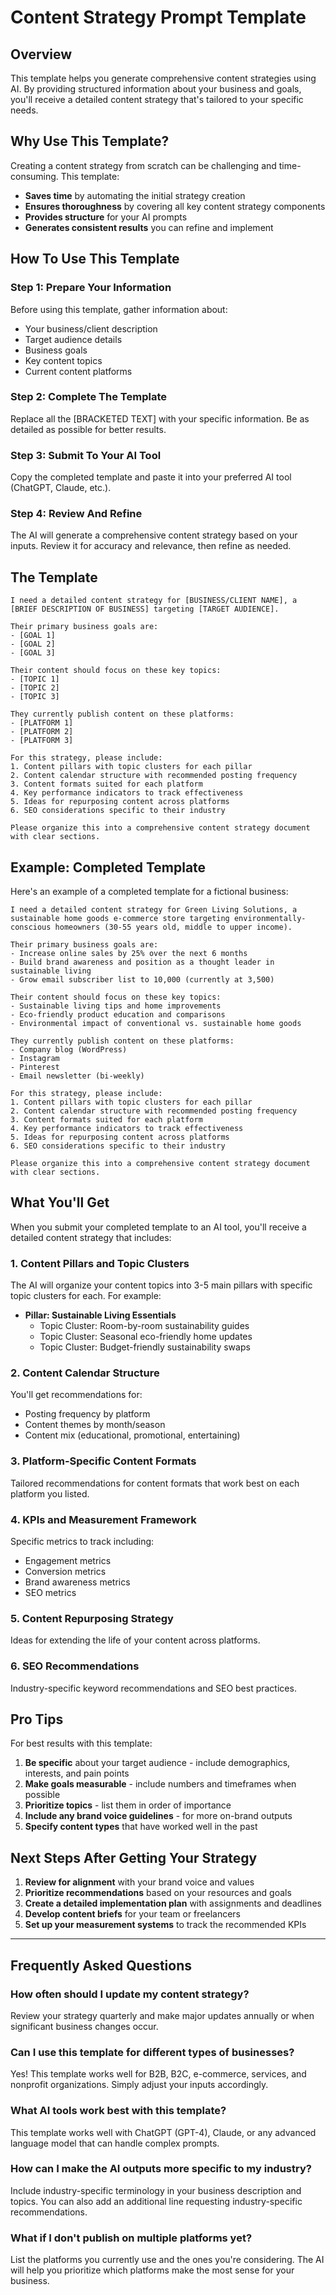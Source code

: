 # Content Strategy Prompt Template

## Overview

This template helps you generate comprehensive content strategies using AI. By providing structured information about your business and goals, you'll receive a detailed content strategy that's tailored to your specific needs.

## Why Use This Template?

Creating a content strategy from scratch can be challenging and time-consuming. This template:

- **Saves time** by automating the initial strategy creation
- **Ensures thoroughness** by covering all key content strategy components
- **Provides structure** for your AI prompts
- **Generates consistent results** you can refine and implement

## How To Use This Template

### Step 1: Prepare Your Information

Before using this template, gather information about:
- Your business/client description
- Target audience details
- Business goals
- Key content topics
- Current content platforms

### Step 2: Complete The Template

Replace all the [BRACKETED TEXT] with your specific information. Be as detailed as possible for better results.

### Step 3: Submit To Your AI Tool

Copy the completed template and paste it into your preferred AI tool (ChatGPT, Claude, etc.).

### Step 4: Review And Refine

The AI will generate a comprehensive content strategy based on your inputs. Review it for accuracy and relevance, then refine as needed.

## The Template

```
I need a detailed content strategy for [BUSINESS/CLIENT NAME], a [BRIEF DESCRIPTION OF BUSINESS] targeting [TARGET AUDIENCE].

Their primary business goals are:
- [GOAL 1]
- [GOAL 2]
- [GOAL 3]

Their content should focus on these key topics:
- [TOPIC 1]
- [TOPIC 2]
- [TOPIC 3]

They currently publish content on these platforms:
- [PLATFORM 1]
- [PLATFORM 2]
- [PLATFORM 3]

For this strategy, please include:
1. Content pillars with topic clusters for each pillar
2. Content calendar structure with recommended posting frequency
3. Content formats suited for each platform
4. Key performance indicators to track effectiveness
5. Ideas for repurposing content across platforms
6. SEO considerations specific to their industry

Please organize this into a comprehensive content strategy document with clear sections.
```

## Example: Completed Template

Here's an example of a completed template for a fictional business:

```
I need a detailed content strategy for Green Living Solutions, a sustainable home goods e-commerce store targeting environmentally-conscious homeowners (30-55 years old, middle to upper income).

Their primary business goals are:
- Increase online sales by 25% over the next 6 months
- Build brand awareness and position as a thought leader in sustainable living
- Grow email subscriber list to 10,000 (currently at 3,500)

Their content should focus on these key topics:
- Sustainable living tips and home improvements
- Eco-friendly product education and comparisons
- Environmental impact of conventional vs. sustainable home goods

They currently publish content on these platforms:
- Company blog (WordPress)
- Instagram
- Pinterest
- Email newsletter (bi-weekly)

For this strategy, please include:
1. Content pillars with topic clusters for each pillar
2. Content calendar structure with recommended posting frequency
3. Content formats suited for each platform
4. Key performance indicators to track effectiveness
5. Ideas for repurposing content across platforms
6. SEO considerations specific to their industry

Please organize this into a comprehensive content strategy document with clear sections.
```

## What You'll Get

When you submit your completed template to an AI tool, you'll receive a detailed content strategy that includes:

### 1. Content Pillars and Topic Clusters

The AI will organize your content topics into 3-5 main pillars with specific topic clusters for each. For example:

- **Pillar: Sustainable Living Essentials**
  - Topic Cluster: Room-by-room sustainability guides
  - Topic Cluster: Seasonal eco-friendly home updates
  - Topic Cluster: Budget-friendly sustainability swaps

### 2. Content Calendar Structure

You'll get recommendations for:
- Posting frequency by platform
- Content themes by month/season
- Content mix (educational, promotional, entertaining)

### 3. Platform-Specific Content Formats

Tailored recommendations for content formats that work best on each platform you listed.

### 4. KPIs and Measurement Framework

Specific metrics to track including:
- Engagement metrics
- Conversion metrics
- Brand awareness metrics
- SEO metrics

### 5. Content Repurposing Strategy

Ideas for extending the life of your content across platforms.

### 6. SEO Recommendations

Industry-specific keyword recommendations and SEO best practices.

## Pro Tips

For best results with this template:

1. **Be specific** about your target audience - include demographics, interests, and pain points
2. **Make goals measurable** - include numbers and timeframes when possible
3. **Prioritize topics** - list them in order of importance
4. **Include any brand voice guidelines** - for more on-brand outputs
5. **Specify content types** that have worked well in the past

## Next Steps After Getting Your Strategy

1. **Review for alignment** with your brand voice and values
2. **Prioritize recommendations** based on your resources and goals
3. **Create a detailed implementation plan** with assignments and deadlines
4. **Develop content briefs** for your team or freelancers
5. **Set up your measurement systems** to track the recommended KPIs

---

## Frequently Asked Questions

### How often should I update my content strategy?

Review your strategy quarterly and make major updates annually or when significant business changes occur.

### Can I use this template for different types of businesses?

Yes! This template works well for B2B, B2C, e-commerce, services, and nonprofit organizations. Simply adjust your inputs accordingly.

### What AI tools work best with this template?

This template works well with ChatGPT (GPT-4), Claude, or any advanced language model that can handle complex prompts.

### How can I make the AI outputs more specific to my industry?

Include industry-specific terminology in your business description and topics. You can also add an additional line requesting industry-specific recommendations.

### What if I don't publish on multiple platforms yet?

List the platforms you currently use and the ones you're considering. The AI will help you prioritize which platforms make the most sense for your business. 